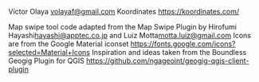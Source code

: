 Víctor Olaya <volayaf@gmail.com>
Koordinates <https://koordinates.com/>

Map swipe tool code adapted from the Map Swipe Plugin by Hirofumi Hayashi<hayashi@apptec.co.jp> and Luiz Motta<motta.luiz@gmail.com>
Icons are from the Google Material iconset <https://fonts.google.com/icons?selected=Material+Icons>
Inspiration and ideas taken from the Boundless Geogig Plugin for QGIS <https://github.com/ngageoint/geogig-qgis-client-plugin>
